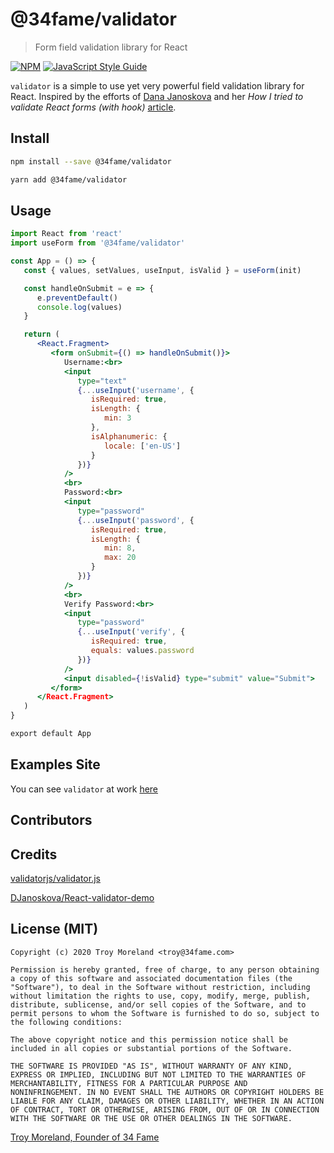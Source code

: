 # @34fame/validator

> Form field validation library for React

[![NPM](https://img.shields.io/npm/v/@34fame/validator.svg)](https://www.npmjs.com/package/@34fame/validator) [![JavaScript Style Guide](https://img.shields.io/badge/code_style-standard-brightgreen.svg)](https://standardjs.com)

`validator` is a simple to use yet very powerful field validation library for React. Inspired by the efforts of [Dana Janoskova](https://github.com/DJanoskova) and her _How I tried to validate React forms (with hook)_ [article](https://itnext.io/how-i-tried-to-validate-react-forms-with-hooks-31634fc5385b).

## Install

```bash
npm install --save @34fame/validator
```

```bash
yarn add @34fame/validator
```

## Usage

```jsx
import React from 'react'
import useForm from '@34fame/validator'

const App = () => {
   const { values, setValues, useInput, isValid } = useForm(init)

   const handleOnSubmit = e => {
      e.preventDefault()
      console.log(values)
   }

   return (
      <React.Fragment>
         <form onSubmit={() => handleOnSubmit()}>
            Username:<br>
            <input
               type="text"
               {...useInput('username', {
                  isRequired: true,
                  isLength: {
                     min: 3
                  },
                  isAlphanumeric: {
                     locale: ['en-US']
                  }
               })}
            />
            <br>
            Password:<br>
            <input
               type="password"
               {...useInput('password', {
                  isRequired: true,
                  isLength: {
                     min: 8,
                     max: 20
                  }
               })}
            />
            <br>
            Verify Password:<br>
            <input
               type="password"
               {...useInput('verify', {
                  isRequired: true,
                  equals: values.password
               })}
            />
            <input disabled={!isValid} type="submit" value="Submit">
         </form>
      </React.Fragment>
   )
}

export default App
```

## Examples Site

You can see `validator` at work [here](https://34fame.github.io/validator/)

## Contributors

<a href="https://github.com/34fame/validator/graphs/contributors"></a>

## Credits

[validatorjs/validator.js](https://github.com/validatorjs/validator.js)

[DJanoskova/React-validator-demo](https://github.com/DJanoskova/React-validator-demo)

## License (MIT)

```
Copyright (c) 2020 Troy Moreland <troy@34fame.com>

Permission is hereby granted, free of charge, to any person obtaining
a copy of this software and associated documentation files (the
"Software"), to deal in the Software without restriction, including
without limitation the rights to use, copy, modify, merge, publish,
distribute, sublicense, and/or sell copies of the Software, and to
permit persons to whom the Software is furnished to do so, subject to
the following conditions:

The above copyright notice and this permission notice shall be
included in all copies or substantial portions of the Software.

THE SOFTWARE IS PROVIDED "AS IS", WITHOUT WARRANTY OF ANY KIND,
EXPRESS OR IMPLIED, INCLUDING BUT NOT LIMITED TO THE WARRANTIES OF
MERCHANTABILITY, FITNESS FOR A PARTICULAR PURPOSE AND
NONINFRINGEMENT. IN NO EVENT SHALL THE AUTHORS OR COPYRIGHT HOLDERS BE
LIABLE FOR ANY CLAIM, DAMAGES OR OTHER LIABILITY, WHETHER IN AN ACTION
OF CONTRACT, TORT OR OTHERWISE, ARISING FROM, OUT OF OR IN CONNECTION
WITH THE SOFTWARE OR THE USE OR OTHER DEALINGS IN THE SOFTWARE.
```

[Troy Moreland, Founder of 34 Fame](https://github.com/tmoreland)
